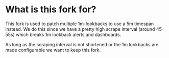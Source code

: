 # What is this fork for?

This fork is used to patch multiple 1m-lookbacks to use a 5m timespan instead.
We do this since we have a pretty high scrape interval (around 45-55s) which
breaks 1m lookback alerts and dashboards.

As long as the scraping interval is not shortened or the 1m lookbacks are made
configurable we want to keep this fork.
